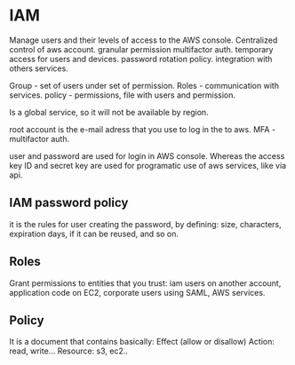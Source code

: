 # IAM
Manage users and their levels of access to the AWS console.
Centralized control of aws account.
granular permission
multifactor auth.
temporary access for users and devices. 
password rotation policy.
integration with others services.

Group - set of users under set of permission.
Roles - communication with services.
policy - permissions, file with users and permission.

Is a global service, so it will not be available by region.

root account is the e-mail adress that you use to log in the to aws.
MFA - multifactor auth.


user and password are used for login in AWS console. Whereas the access key ID and secret key are used for programatic use of aws services, like via api.

## IAM password policy
it is the rules for user creating the password, by defining: size, characters, expiration days, if it can be reused, and so on.

## Roles
Grant permissions to entities that you trust: iam users on another account, application code on EC2, corporate users using SAML, AWS services.

## Policy
It is a document that contains basically:
Effect (allow or disallow)
Action: read, write...
Resource: s3, ec2..